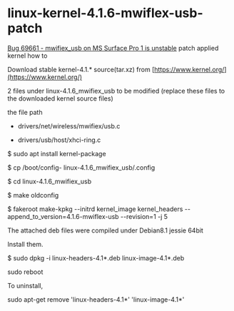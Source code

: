 # linux-kernel-4.1.6-mwiflex-usb-patch

[Bug 69661 - mwifiex_usb on MS Surface Pro 1 is unstable](https://bugzilla.kernel.org/show_bug.cgi?id=69661) patch applied kernel how to


Download stable kernel-4.1.* source(tar.xz) from
[https://www.kernel.org/](https://www.kernel.org/)

2 files under linux-4.1.6_mwifiex_usb to be modified (replace these files to the downloaded kernel source files)

the file path

- drivers/net/wireless/mwifiex/usb.c

- drivers/usb/host/xhci-ring.c


$ sudo apt install kernel-package

$ cp /boot/config-<current-kernel-version> linux-4.1.6_mwifiex_usb/.config

$ cd linux-4.1.6_mwifiex_usb

$ make oldconfig

$ fakeroot make-kpkg --initrd kernel_image kernel_headers --append_to_version=4.1.6-mwiflex-usb --revision=1 -j 5


The attached deb files were compiled under Debian8.1 jessie 64bit


Install them.

$ sudo dpkg -i linux-headers-4.1*.deb linux-image-4.1*.deb

sudo reboot


To uninstall,

sudo apt-get remove 'linux-headers-4.1*' 'linux-image-4.1*'

